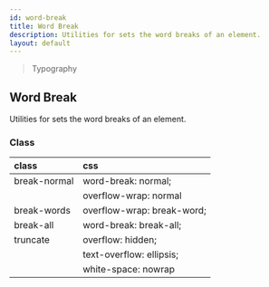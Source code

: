 ```yaml
---
id: word-break
title: Word Break
description: Utilities for sets the word breaks of an element.
layout: default
---
```


> Typography

## Word Break

Utilities for sets the word breaks of an element.

### Class

| <span class="px-3 py-1 text-white bg-charcoal-100 rounded-full">class</span> | <span class="px-3 py-1 text-white bg-charcoal-100 rounded-full">css</span> |
|:--|:--|
| break-normal | word-break: normal; |
|  | overflow-wrap: normal |
| break-words | overflow-wrap: break-word; |
| break-all | word-break: break-all;
| truncate | overflow: hidden; |
|  | text-overflow: ellipsis; |
|  | white-space: nowrap |
